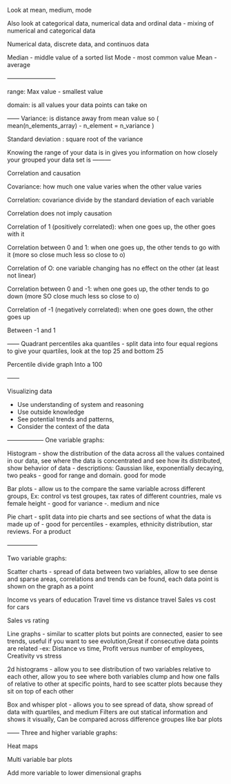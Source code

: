 Look at mean, medium, mode


Also look at categorical data, numerical data and ordinal data - mixing of numerical and categorical data


Numerical data, discrete data, and continuos data

Median - middle value of a sorted list
Mode - most common value
Mean - average





————————


 range: Max value - smallest value 

domain: is all values your data points can take on 

——
Variance: is distance away from mean value so ( mean(n_elements_array) - n_element = n_variance ) 

Standard deviation : square root of the variance

Knowing the range of your data is in gives you information on how closely your grouped your data set is
———



Correlation and causation

Covariance: how much one value varies when the other value varies

Correlation: covariance  divide by the standard deviation of each variable


Correlation does not imply causation 

Correlation of 1 (positively correlated): when one goes up, the other goes with it 

Correlation between 0 and 1: when one goes up, the other tends to go with it (more so close much less so close to o) 

Correlation of O: one variable changing has no effect on the other (at least not linear)

 Correlation between 0 and -1: when one goes up, the other tends to go down (more SO close much less so close to o) 

Correlation of -1 (negatively correlated): when one goes down, the other goes up


Between -1 and 1


——
Quadrant percentiles aka quantiles - split data into four equal regions to give your quartiles, look at the top 25 and bottom 25

Percentile divide graph Into a 100

——

Visualizing data

- Use understanding of system and reasoning
- Use outside knowledge
- See potential trends and patterns,
- Consider the context of the data

——————
One variable graphs:

Histogram - show the distribution of the data across all the values contained in our data, see where the data is concentrated and see how its distributed, show behavior of data - descriptions: Gaussian like, exponentially decaying, two peaks - good for range and domain.  good for mode



Bar plots - allow us to the compare the same variable across different groups,
Ex: control vs test groupes, tax rates of different countries, male vs female height  - good for variance -. medium and nice


Pie chart - split data into pie charts and see sections of what the data is made up of - good for percentiles - examples, ethnicity distribution, star reviews. For a product


—————


Two variable graphs:

Scatter charts  - spread of data between two variables, allow to see dense and sparse areas, correlations and trends can be found, each data point is shown on the graph as a point

Income vs years of education
Travel time vs distance travel
Sales vs cost for cars

Sales vs rating



Line graphs - similar to scatter plots but points are connected, easier to see trends, useful if you want to see evolution,Great if consecutive data points are related
-ex: Distance vs time, Profit versus number of employees, Creativity vs stress



2d histograms - allow you to see distribution of two variables relative to each other, allow you to see where both variables clump and how one falls of relative to other at specific points, hard to see scatter plots because they sit on top of each other



Box and whisper plot - allows you to see spread of data, show spread of data with quartiles, and medium
Filters are out statical information and shows it visually,
Can be compared across difference groupes like bar plots

——
Three and higher variable graphs:


Heat maps


Multi variable bar plots


Add more variable to lower dimensional graphs
